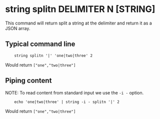 
# string splitn DELIMITER N [STRING]

This command will return split a string at the delimiter
and return it as a JSON array.

## Typical command line

```shell
    string splitn '|' 'one|two|three' 2
```

Would return `["one","two|three"]`

## Piping content

NOTE: To read content from standard input we use the `-i -` option.

```shell
    echo 'one|two|three' | string -i - splitn '|' 2
```

Would return `["one","two|three"]`

